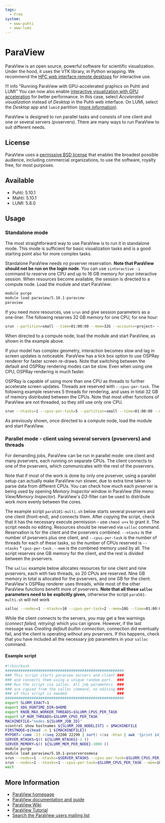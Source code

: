 ```yaml
---
tags:
  - Free
system:
  - www-puhti
  - www-lumi
---
```


# ParaView

ParaView is an open source, powerful software for scientific visualization. Under the hood, it uses the VTK library, in Python wrapping. We recommend the [HPC web interface remote desktops](../computing/webinterface/desktop.md) for interactive use.

!!! info "Running ParaView with GPU-accelerated graphics on Puhti and LUMI"
    You can now also enable [interactive visualization with GPU acceleration](../computing/webinterface/accelerated-visualization.md) for better
    performance. In this case, select _Accelerated visualization_ instead of _Desktop_
    in the Puhti web interface. On LUMI, select the _Desktop_ app and `lumid`
    partition ([more information](https://docs.lumi-supercomputer.eu/runjobs/webui/desktop/)).

ParaView is designed to run parallel tasks and consists of one client and one or several servers (pvservers). There are many ways to run ParaView to suit different needs.

## License

ParaView uses a [permissive BSD license](https://www.paraview.org/paraview-license/) that enables the broadest possible audience, including commercial organizations, to use the software, royalty free, for most purposes.

## Available

* Puhti: 5.10.1
* Mahti: 5.10.1
* LUMI: 5.8.0

## Usage

### Standalone mode

The most straightforward way to use ParaView is to run it in standalone mode. This mode is sufficient for basic visualization tasks and is a good starting point also for more complex tasks.

Standalone ParaView needs no pvserver reservation. **Note that ParaView should not be run on the login node**. You can use `sinteractive -i` command to reserve one CPU and up to 16 GB memory for your interactive session. When resources become available, the session is directed to a compute node. Load the module and start ParaView:

```bash
module purge
module load paraview/5.10.1-paraview
paraview
```

If you need more resources, use `srun` and give session parameters as a one-liner. The following reserves 32 GB memory for one CPU, for one hour:

```bash
srun --partition=small --time=01:00:00 --mem=32G --account=<project> --x11=first --pty bash
```

When directed to a compute node, load the module and start ParaView, as shown in the example above.

If your model has complex geometry, interaction becomes slow and lag in screen updates is noticeable. ParaView has a tick box option to use OSPRay renderer for faster screen re-draws. Note that switching between the default and OSPRay rendering modes can be slow. Even when using one CPU, OSPRay rendering is much faster.

OSPRay is capable of using more than one CPU as threads to further accelerate screen updates. Threads are reserved with `--cpus-per-task`. The following example reserves 5 threads for rendering, and uses in total 32 GB of memory distributed between the CPUs. Note that most other functions of ParaView are not threaded, so they still use only one CPU.

```bash
srun --ntasks=1 --cpus-per-task=5 --partition=small --time=01:00:00 --mem=32G --account=<project> --x11=first --pty bash
```

As previously shown, once directed to a compute node, load the module and start ParaView.  

### Parallel mode - client using several servers (pvservers) and threads

For demanding jobs, ParaView can be run in parallel mode: one client and many pvservers, each running on separate CPUs. The client connects to one of the pvservers, which communicates with the rest of the pvservers.  

Note that if most of the work is done by only one pvserver, using a parallel setup can actually make ParaView run slower, due to extra time taken to parse data from different CPUs. You can check how much each pvserver is being used by opening *Memory Inspector* window in ParaView (file menu: *View/Memory Inspector*). ParaView's *D3*-filter can be used to distribute work more evenly between the cores.  

The example script `para5101-multi.sh` below starts several pvservers and one client (front-end), and connects them. After copying the script, check that it has the necessary execute permission - use `chmod u+x` to grant it. The script needs no editing. Resources should be reserved via `salloc` command. Reservation is for the client and the pvservers combined. `--ntasks` is the number of pvservers plus one client, and `--cpus-per-task` is the number of threads for each of these tasks, so the number of CPUs reserved is `--ntasks` * `cpus-per-task`. `--mem` is the combined memory used by all. The script reserves one GB memory for the client, and the rest is divided between the pvservers.

The `salloc` example below allocates resources for one client and nine pvservers, each with two threads, so 20 CPUs are reserved. Nine GB memory in total is allocated for the pvservers, and one GB for the client. ParaView's OSPRay renderer uses threads, while most of the other ParaView functions benefit more of pvservers. **Note that all these `salloc` parameters need to be explicitly given,** otherwise the script `para581-multi.sh` will not work  

```bash
salloc --nodes=1 --ntasks=10 --cpus-per-task=2 --mem=10G --time=01:00:00 --partition=small --account=<project> para5101-multi.sh
```

While the client connects to the servers, you may get a few warnings (*connect failed, retrying*) which you can ignore. However, if the last message was *Creating default builtin connection*, connection did eventually fail, and the client is operating without any pvservers. If this happens, check that you have included all the necessary job parameters in your `salloc` command.  

#### Example script

```bash title="para5101-multi.sh"
#!/bin/bash 
######################################################
### This script starts paraview servers and client ###
### and connects them using a unique random port.  ###
### Run the script via salloc. All job parameters  ###
### are copied from the salloc command, no editing ###
### of this script is needed.                      ###
######################################################
export SLURM_EXACT=1
export XDG_RUNTIME_DIR=$HOME
export KNOB_MAX_WORKER_THREADS=$SLURM_CPUS_PER_TASK
export LP_NUM_THREADS=$SLURM_CPUS_PER_TASK
MACHINEFILE="nodes.${SLURM_JOB_ID}"
scontrol show hostnames ${SLURM_JOB_NODELIST} > $MACHINEFILE
FIRSTNODE=$(head -n 1 ${MACHINEFILE})
MYPORT=`comm -23 <(seq 22200 22299 | sort) <(ss -Htan | awk '{print $4}' | cut -d':' -f2 | sort -u) | shuf | head -n 1`
SERVER_NTASKS=$(( ${SLURM_NTASKS}-1 ))
SERVER_MEMORY=$(( ${SLURM_MEM_PER_NODE}-1000 ))
module purge
module load paraview/5.10.1-pvserverosmesa
srun --nodes=1 --ntasks=$SERVER_NTASKS --cpus-per-task=$SLURM_CPUS_PER_TASK --mem=$SERVER_MEMORY pvserver --server-port=$MYPORT &
srun --nodes=1 --ntasks=1 --cpus-per-task=$SLURM_CPUS_PER_TASK --mem=1000 --x11=first /appl/opt/vis/paraview/paraview-5.10.1-mesa-client/bin/paraview --server-url=cs://$FIRSTNODE.bullx:$MYPORT &
wait
```

## More Information

* [ParaView homepage](http://www.paraview.org/)
* [ParaView documentation and guide](http://www.paraview.org/documentation/)
* [ParaView Wiki](http://paraview.org/Wiki/ParaView)
* [ParaView Tutorial](http://www.paraview.org/Wiki/The_ParaView_Tutorial)
* [Search the ParaView users mailing list](http://discourse.paraview.org)
